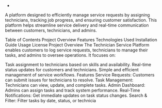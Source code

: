 -
A platform designed to efficiently manage service requests by assigning technicians, tracking job progress, and ensuring customer satisfaction. This platform helps streamline service delivery and real-time communication between customers, technicians, and admins.

Table of Contents
Project Overview
Features
Technologies Used
Installation Guide
Usage
License
Project Overview
The Technician Service Platform enables customers to log service requests, technicians to manage their tasks, and admins to oversee operations. It focuses on:

Task assignment to technicians based on skills and availability.
Real-time status updates for customers and technicians.
Simple and efficient management of service workflows.
Features
Service Requests: Customers can submit issues for technicians to resolve.
Task Management: Technicians can view, update, and complete tasks.
Admin Dashboard: Admins can assign tasks and track system performance.
Real-Time Notifications: Get immediate updates on task status changes.
Search & Filter: Filter tasks by date, status, or technicia
